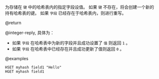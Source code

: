 为存储在 `键` 中的哈希表内的指定字段设值。
如果 `键` 不存在，将会创建一个新的持有哈希表的键。
如果 `字段` 已经存在于哈希表内，则进行重写。

@return

@integer-reply, 具体为：

* 如果 `字段` 在哈希表中为新的字段并且成功设置了 `值` 则返回 `1` 。
* 如果 `字段` 在哈希表中已经存在并且成功更新了值则返回 `0` 。

@examples

```cli
HSET myhash field1 "Hello"
HGET myhash field1
```
